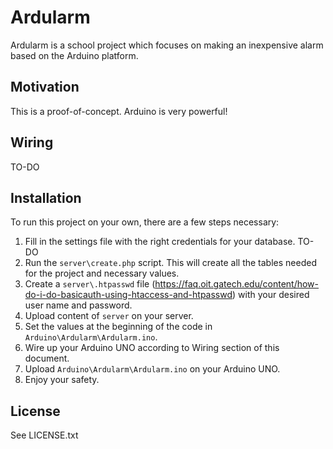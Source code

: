 # Ardularm

Ardularm is a school project which focuses on making an inexpensive alarm based on the Arduino platform.

## Motivation

This is a proof-of-concept. Arduino is very powerful!

## Wiring

TO-DO

## Installation

To run this project on your own, there are a few steps necessary:

1. Fill in the settings file with the right credentials for your database. TO-DO
2. Run the `server\create.php` script. This will create all the tables needed for the project and necessary values.
3. Create a `server\.htpasswd` file (https://faq.oit.gatech.edu/content/how-do-i-do-basicauth-using-htaccess-and-htpasswd) with your desired user name and password.
4. Upload content of `server` on your server.
5. Set the values at the beginning of the code in `Arduino\Ardularm\Ardularm.ino`.
6. Wire up your Arduino UNO according to Wiring section of this document.
7. Upload `Arduino\Ardularm\Ardularm.ino` on your Arduino UNO.
8. Enjoy your safety.

## License

See LICENSE.txt
